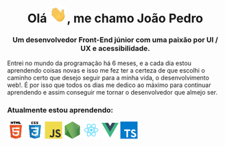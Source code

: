 <h1 align="center">Olá <img src="https://raw.githubusercontent.com/ABSphreak/ABSphreak/master/gifs/Hi.gif" width="40px" />, me chamo João Pedro</h1>
<h3 align="center">Um desenvolvedor Front-End júnior com uma paixão por UI / UX e acessibilidade.</h3>

Entrei no mundo da programação há 6 meses, e a cada dia estou aprendendo coisas novas e isso me fez ter a certeza de que escolhi o caminho certo que desejo seguir para a minha vida, o desenvolvimento web!. É por isso que todos os dias me dedico ao máximo para continuar aprendendo e assim conseguir me tornar o desenvolvedor que almejo ser.

### **Atualmente estou aprendendo:**

<p align="left">
<img src="https://raw.githubusercontent.com/github/explore/80688e429a7d4ef2fca1e82350fe8e3517d3494d/topics/html/html.png" alt="HTML5" width="40" height="40"/>

<img src="https://raw.githubusercontent.com/github/explore/80688e429a7d4ef2fca1e82350fe8e3517d3494d/topics/css/css.png" alt="CSS3" width="40" height="40"/>

<img src="https://raw.githubusercontent.com/github/explore/80688e429a7d4ef2fca1e82350fe8e3517d3494d/topics/javascript/javascript.png" alt="JavaScript" width="40" height="40"/>

<img src="https://raw.githubusercontent.com/github/explore/80688e429a7d4ef2fca1e82350fe8e3517d3494d/topics/nodejs/nodejs.png" alt="NodeJS" width="40" height="40"/>

<img src="https://raw.githubusercontent.com/github/explore/80688e429a7d4ef2fca1e82350fe8e3517d3494d/topics/react/react.png" alt="ReactJS" width="40" height="40"/>

<img src="https://raw.githubusercontent.com/github/explore/80688e429a7d4ef2fca1e82350fe8e3517d3494d/topics/vue/vue.png" alt="VueJS" width="40" height="40"/>

<img src="https://raw.githubusercontent.com/github/explore/80688e429a7d4ef2fca1e82350fe8e3517d3494d/topics/typescript/typescript.png" alt="TypeScript" width="40" height="40"/>

</p>
